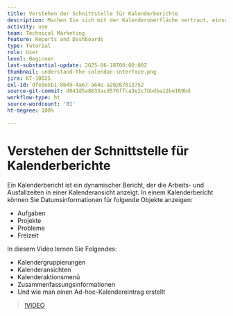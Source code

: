 ```yaml
---
title: Verstehen der Schnittstelle für Kalenderberichte
description: Machen Sie sich mit der Kalenderoberfläche vertraut, einschließlich Kalendergruppierungen, -ansichten und -aktionen.
activity: use
team: Technical Marketing
feature: Reports and Dashboards
type: Tutorial
role: User
level: Beginner
last-substantial-update: 2025-06-18T00:00:00Z
thumbnail: understand-the-calendar-interface.png
jira: KT-10025
exl-id: dfe8e5b1-8b49-4a67-a64e-a20267813752
source-git-commit: d041d5a8633acd576ffca3e2c7bbdba12be169bd
workflow-type: ht
source-wordcount: '81'
ht-degree: 100%

---
```


# Verstehen der Schnittstelle für Kalenderberichte

Ein Kalenderbericht ist ein dynamischer Bericht, der die Arbeits- und Ausfallzeiten in einer Kalenderansicht anzeigt. In einem Kalenderbericht können Sie Datumsinformationen für folgende Objekte anzeigen:

* Aufgaben
* Projekte
* Probleme
* Freizeit

In diesem Video lernen Sie Folgendes:

* Kalendergruppierungen
* Kalenderansichten
* Kalenderaktionsmenü
* Zusammenfassungsinformationen
* Und wie man einen Ad-hoc-Kalendereintrag erstellt

>[!VIDEO](https://video.tv.adobe.com/v/3423318/?quality=12&learn=on&enablevpops)
